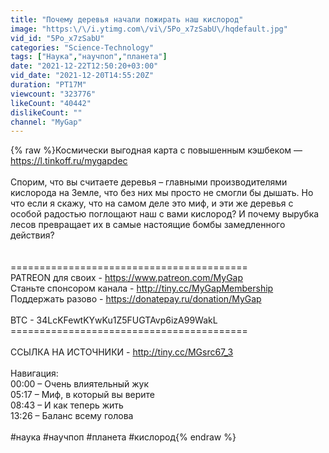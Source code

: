 ```yaml
---
title: "Почему деревья начали пожирать наш кислород"
image: "https:\/\/i.ytimg.com\/vi\/5Po_x7zSabU\/hqdefault.jpg"
vid_id: "5Po_x7zSabU"
categories: "Science-Technology"
tags: ["Наука","научпоп","планета"]
date: "2021-12-22T12:50:20+03:00"
vid_date: "2021-12-20T14:55:20Z"
duration: "PT17M"
viewcount: "323776"
likeCount: "40442"
dislikeCount: ""
channel: "MyGap"
---
```

{% raw %}Космически выгодная карта с повышенным кэшбеком — <a rel="nofollow" target="blank" href="https://l.tinkoff.ru/mygapdec">https://l.tinkoff.ru/mygapdec</a><br /><br /> Спорим, что вы считаете деревья – главными производителями кислорода на Земле, что без них мы просто не смогли бы дышать. Но что если я скажу, что на самом деле это миф, и эти же деревья с особой радостью поглощают наш с вами кислород? И почему вырубка лесов превращает их в самые настоящие бомбы замедленного действия? <br /><br /><br />=========================================<br />PATREON для своих - <a rel="nofollow" target="blank" href="https://www.patreon.com/MyGap">https://www.patreon.com/MyGap</a> <br />Станьте спонсором канала - <a rel="nofollow" target="blank" href="http://tiny.cc/MyGapMembership">http://tiny.cc/MyGapMembership</a><br />Поддержать разово - <a rel="nofollow" target="blank" href="https://donatepay.ru/donation/MyGap">https://donatepay.ru/donation/MyGap</a><br /><br />BTC - 34LcKFewtKYwKu1Z5FUGTAvp6izA99WakL <br />=========================================<br /><br />ССЫЛКА НА ИСТОЧНИКИ - <a rel="nofollow" target="blank" href="http://tiny.cc/MGsrc67_3">http://tiny.cc/MGsrc67_3</a> <br /><br />Навигация:<br />00:00 – Очень влиятельный жук<br />05:17 – Миф, в который вы верите<br />08:43 – И как теперь жить<br />13:26 – Баланс всему голова<br /><br />#наука #научпоп #планета #кислород{% endraw %}
